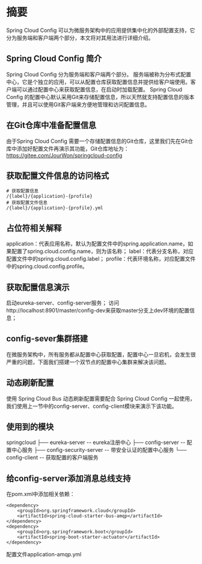 # 摘要
Spring Cloud Config 可以为微服务架构中的应用提供集中化的外部配置支持，它分为服务端和客户端两个部分，本文将对其用法进行详细介绍。

## Spring Cloud Config 简介
Spring Cloud Config 分为服务端和客户端两个部分。
服务端被称为分布式配置中心，它是个独立的应用，可以从配置仓库获取配置信息并提供给客户端使用。客户端可以通过配置中心来获取配置信息，在启动时加载配置。
Spring Cloud Config 的配置中心默认采用Git来存储配置信息，所以天然就支持配置信息的版本管理，并且可以使用Git客户端来方便地管理和访问配置信息。

## 在Git仓库中准备配置信息
由于Spring Cloud Config 需要一个存储配置信息的Git仓库，这里我们先在Git仓库中添加好配置文件再演示其功能，Git仓库地址为：https://gitee.com/JourWon/springcloud-config

## 获取配置文件信息的访问格式
```
# 获取配置信息
/{label}/{application}-{profile}
# 获取配置文件信息
/{label}/{application}-{profile}.yml
```

## 占位符相关解释
application：代表应用名称，默认为配置文件中的spring.application.name，如果配置了spring.cloud.config.name，则为该名称；
label：代表分支名称，对应配置文件中的spring.cloud.config.label；
profile：代表环境名称，对应配置文件中的spring.cloud.config.profile。

## 获取配置信息演示
启动eureka-server、config-server服务；
访问http://localhost:8901/master/config-dev来获取master分支上dev环境的配置信息；



## config-sever集群搭建
在微服务架构中，所有服务都从配置中心获取配置，配置中心一旦宕机，会发生很严重的问题，下面我们搭建一个双节点的配置中心集群来解决该问题。


## 动态刷新配置
使用 Spring Cloud Bus 动态刷新配置需要配合 Spring Cloud Config 一起使用，我们使用上一节中的config-server、config-client模块来演示下该功能。



## 使用到的模块
springcloud
├── eureka-server -- eureka注册中心
├── config-server -- 配置中心服务
├── config-security-server -- 带安全认证的配置中心服务
└── config-client -- 获取配置的客户端服务


## 给config-server添加消息总线支持
在pom.xml中添加相关依赖：
```
<dependency>
    <groupId>org.springframework.cloud</groupId>
    <artifactId>spring-cloud-starter-bus-amqp</artifactId>
</dependency>
<dependency>
    <groupId>org.springframework.boot</groupId>
    <artifactId>spring-boot-starter-actuator</artifactId>
</dependency>
```
配置文件application-amqp.yml
